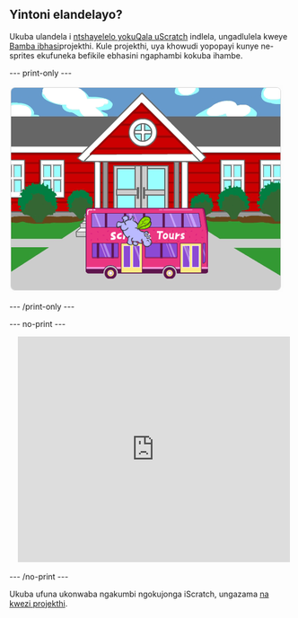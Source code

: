## Yintoni elandelayo?

Ukuba ulandela i [ntshayelelo yokuQala uScratch](https://projects.raspberrypi.org/xh-ZA/pathways/scratch-intro) indlela, ungadlulela kweye [Bamba ibhasi](https://projects.raspberrypi.org/xh-ZA/projects/catch-the-bus)projekthi. Kule projekthi, uya khowudi yopopayi kunye ne-sprites ekufuneka befikile ebhasini ngaphambi kokuba ihambe.

--- print-only ---

![Iprojekthi 'Yokubamba ibhasi'.](images/scratch-tour-bus.png)

--- /print-only ---

--- no-print ---

<div class="scratch-preview" style="margin-left: 15px;">
  <iframe allowtransparency="true" width="485" height="402" src="https://scratch.mit.edu/projects/embed/724160134/?autostart=false" frameborder="0"></iframe>
</div>

--- /no-print ---

Ukuba ufuna ukonwaba ngakumbi ngokujonga iScratch, ungazama [na kwezi projekthi](https://projects.raspberrypi.org/xh-ZA/projects?software%5B%5D=scratch&curriculum%5B%5D=%201).
